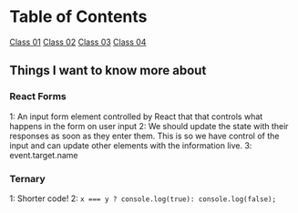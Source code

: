 # Table of Contents

[Class 01](class-01.md)
[Class 02](class-02.md)
[Class 03](class-03.md)
[Class 04](class-04.md)

## Things I want to know more about

### React Forms

  1: An input form element controlled by React that that controls what happens in the form on user input
  2: We should update the state with their responses as soon as they enter them. This is so we have control of the input and can update other elements with the information live.
  3: event.target.name

### Ternary

  1: Shorter code!
  2: `x === y ? console.log(true): console.log(false);`
